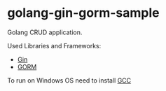 # golang-gin-gorm-sample

Golang CRUD application.

Used Libraries and Frameworks:
- [Gin](https://github.com/gin-gonic/gin)
- [GORM](https://gorm.io/index.html)

To run on Windows OS need to install [GCC](https://jmeubank.github.io/tdm-gcc/download/)